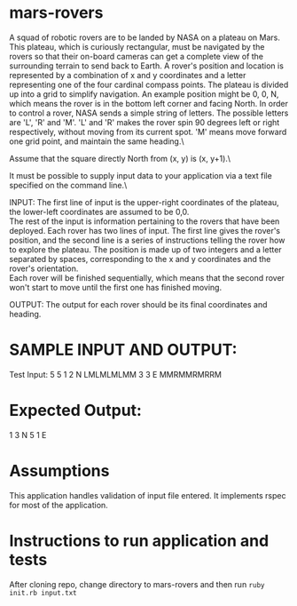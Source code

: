 # mars-rovers
A squad of robotic rovers are to be landed by NASA on a plateau on Mars. This plateau,
which is curiously rectangular, must be navigated by the rovers so that their on-board
cameras can get a complete view of the surrounding terrain to send back to Earth. A rover's
position and location is represented by a combination of x and y coordinates and a letter
representing one of the four cardinal compass points. The plateau is divided up into a grid to
simplify navigation. An example position might be 0, 0, N, which means the rover is in the
bottom left corner and facing North. In order to control a rover, NASA sends a simple string
of letters. The possible letters are 'L', 'R' and 'M'. 'L' and 'R' makes the rover spin 90 degrees
left or right respectively, without moving from its current spot. 'M' means move forward one
grid point, and maintain the same heading.\

Assume that the square directly North from (x, y) is (x, y+1).\

It must be possible to supply input data to your application via a text file specified on the
command line.\

INPUT​:
The first line of input is the upper-right coordinates of the plateau, the lower-left coordinates
are assumed to be 0,0.\
The rest of the input is information pertaining to the rovers that have been deployed. Each
rover has two lines of input. The first line gives the rover's position, and the second line is a
series of instructions telling the rover how to explore the plateau. The position is made up of
two integers and a letter separated by spaces, corresponding to the x and y coordinates and
the rover's orientation.\
Each rover will be finished sequentially, which means that the second rover won't start to
move until the first one has finished moving.

OUTPUT​:
The output for each rover should be its final coordinates and heading.
# SAMPLE INPUT AND OUTPUT:
Test Input:
5 5
1 2 N
LMLMLMLMM
3 3 E
MMRMMRMRRM
# Expected Output:
1 3 N
5 1 E

# Assumptions
This application handles validation of input file entered. It implements rspec for most of the application.

# Instructions to run application and tests
After cloning repo, change directory to mars-rovers and then run
`ruby init.rb input.txt`

